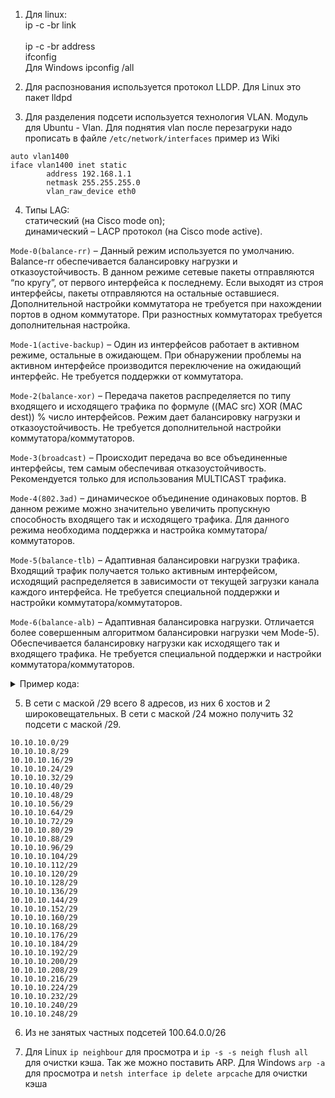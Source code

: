 1.  Для linux: <br>
    ip -c -br link<br>  
    ip -c -br address<br>
    ifconfig<br>
Для Windows ipconfig /all

2. Для распознования используется протокол LLDP. Для Linux это пакет lldpd

3. Для разделения подсети используется технология VLAN. Модуль для Ubuntu - Vlan. Для поднятия vlan после перезагруки надо прописать в файле `/etc/network/interfaces`
пример из Wiki
```
auto vlan1400
iface vlan1400 inet static
        address 192.168.1.1
        netmask 255.255.255.0
        vlan_raw_device eth0
```
4. Типы LAG:<br>
        статический (на Cisco mode on);<br>
        динамический – LACP протокол (на Cisco mode active).<br>

`Mode-0(balance-rr)` – Данный режим используется по умолчанию. Balance-rr обеспечивается балансировку нагрузки и отказоустойчивость. В данном режиме сетевые пакеты отправляются “по кругу”, от первого интерфейса к последнему. Если выходят из строя интерфейсы, пакеты отправляются на остальные оставшиеся. Дополнительной настройки коммутатора не требуется при нахождении портов в одном коммутаторе. При разностных коммутаторах требуется дополнительная настройка.

`Mode-1(active-backup)` – Один из интерфейсов работает в активном режиме, остальные в ожидающем. При обнаружении проблемы на активном интерфейсе производится переключение на ожидающий интерфейс. Не требуется поддержки от коммутатора.

`Mode-2(balance-xor)` – Передача пакетов распределяется по типу входящего и исходящего трафика по формуле ((MAC src) XOR (MAC dest)) % число интерфейсов. Режим дает балансировку нагрузки и отказоустойчивость. Не требуется дополнительной настройки коммутатора/коммутаторов.

`Mode-3(broadcast)` – Происходит передача во все объединенные интерфейсы, тем самым обеспечивая отказоустойчивость. Рекомендуется только для использования MULTICAST трафика.

`Mode-4(802.3ad)` – динамическое объединение одинаковых портов. В данном режиме можно значительно увеличить пропускную способность входящего так и исходящего трафика. Для данного режима необходима поддержка и настройка коммутатора/коммутаторов.

`Mode-5(balance-tlb)` – Адаптивная балансировки нагрузки трафика. Входящий трафик получается только активным интерфейсом, исходящий распределяется в зависимости от текущей загрузки канала каждого интерфейса. Не требуется специальной поддержки и настройки коммутатора/коммутаторов.

`Mode-6(balance-alb)` – Адаптивная балансировка нагрузки. Отличается более совершенным алгоритмом балансировки нагрузки чем Mode-5). Обеспечивается балансировку нагрузки как исходящего так и входящего трафика. Не требуется специальной поддержки и настройки коммутатора/коммутаторов.
<details> 
<summary>Пример кода:</summary>
                # Define slaves   
                auto eth0
                iface eth0 inet manual
                    bond-master bond0
                    bond-primary eth0
                    bond-mode active-backup

                auto wlan0
                iface wlan0 inet manual
                    wpa-conf /etc/network/wpa.conf
                    bond-master bond0
                    bond-primary eth0
                    bond-mode active-backup

                # Define master
                auto bond0
                iface bond0 inet dhcp
                    bond-slaves none
                    bond-primary eth0
                    bond-mode active-backup
                    bond-miimon 100
</details>  

5.  В сети с маской /29 всего 8 адресов, из них 6 хостов и 2 широковещательных. В сети с маской /24 можно получить 32 подсети с маской /29.
``` 
10.10.10.0/29
10.10.10.8/29
10.10.10.16/29
10.10.10.24/29
10.10.10.32/29
10.10.10.40/29
10.10.10.48/29
10.10.10.56/29
10.10.10.64/29
10.10.10.72/29
10.10.10.80/29
10.10.10.88/29
10.10.10.96/29
10.10.10.104/29
10.10.10.112/29
10.10.10.120/29
10.10.10.128/29
10.10.10.136/29
10.10.10.144/29
10.10.10.152/29
10.10.10.160/29
10.10.10.168/29
10.10.10.176/29
10.10.10.184/29
10.10.10.192/29
10.10.10.200/29
10.10.10.208/29
10.10.10.216/29
10.10.10.224/29
10.10.10.232/29
10.10.10.240/29
10.10.10.248/29
``` 

6. Из не занятых частных подсетей 100.64.0.0/26

7. Для Linux `ip neighbour` для просмотра и  `ip -s -s neigh flush all` для очистки кэша. Так же можно поставить ARP.
Для Windows `arp -a` для просмотра и `netsh interface ip delete arpcache` для очистки кэша